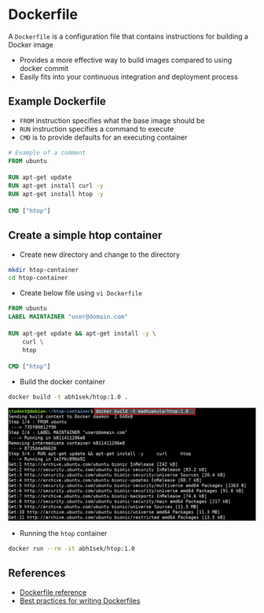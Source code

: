 # Dockerfile

A `Dockerfile` is a configuration file that contains instructions for building a Docker image

* Provides a more effective way to build images compared to using docker commit
* Easily fits into your continuous integration and deployment process


## Example Dockerfile

* `FROM` instruction specifies what the base image should be
* `RUN` instruction specifies a command to execute
* `CMD` is to provide defaults for an executing container

```Dockerfile
# Example of a comment
FROM ubuntu

RUN apt-get update
RUN apt-get install curl -y
RUN apt-get install htop -y

CMD ["htop"]
```

## Create a simple htop container

* Create new directory and change to the directory

```bash
mkdir htop-container
cd htop-container
```

* Create below file using `vi Dockerfile`

```Dockerfile
FROM ubuntu
LABEL MAINTAINER "user@domain.com"

RUN apt-get update && apt-get install -y \
    curl \
    htop

CMD ["htop"]
```

* Build the docker container

```bash
docker build -t abh1sek/htop:1.0 .
```

![building docker image](images/docker-build-image.png)

* Running the `htop` container

```bash
docker run --rm -it abh1sek/htop:1.0
```

## References

* [Dockerfile reference](https://docs.docker.com/engine/reference/builder)
* [Best practices for writing Dockerfiles](https://docs.docker.com/develop/develop-images/dockerfile_best-practices/)